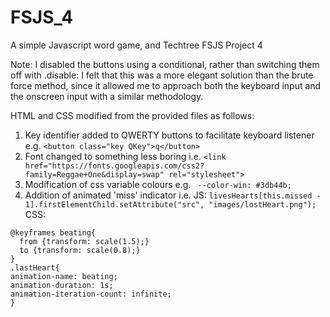 # FSJS_4
A simple Javascript word game, and Techtree FSJS Project 4

Note: I disabled the buttons using a conditional, rather than switching them off with .disable: I felt that this was a more elegant solution than the brute force method, since it allowed me to approach both the keyboard input and the onscreen input with a similar methodology.

HTML and CSS modified from the provided files as follows:
1. Key identifier added to QWERTY buttons to facilitate keyboard listener e.g. ```<button class="key QKey">q</button>```
2. Font changed to something less boring i.e. ```<link href="https://fonts.googleapis.com/css2?family=Reggae+One&display=swap" rel="stylesheet">```
3. Modification of css variable colours e.g. ``` --color-win: #3db44b;```
4. Addition of animated 'miss' indicator i.e. JS: ```livesHearts[this.missed - 1].firstElementChild.setAttribute("src", "images/lostHeart.png");```
CSS:
```
@keyframes beating{
  from {transform: scale(1.5);}
  to {transform: scale(0.8);}
}
.lastHeart{
animation-name: beating;
animation-duration: 1s;
animation-iteration-count: infinite;
}
```



